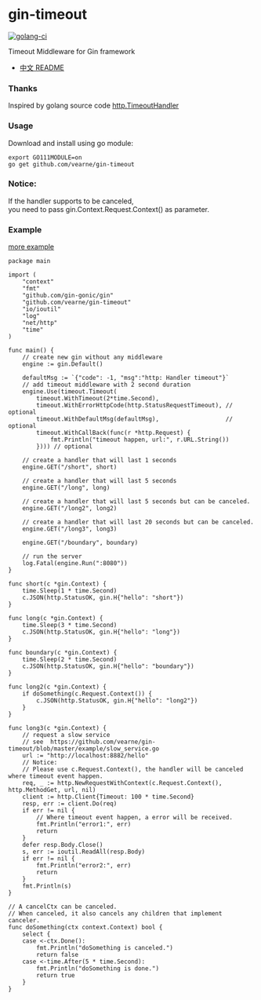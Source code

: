 # gin-timeout
[![golang-ci](https://github.com/vearne/gin-timeout/actions/workflows/golang-ci.yml/badge.svg)](https://github.com/vearne/gin-timeout/actions/workflows/golang-ci.yml)

Timeout Middleware for Gin framework


* [中文 README](https://github.com/vearne/gin-timeout/blob/master/README_zh.md)

### Thanks
Inspired by golang source code [http.TimeoutHandler](https://github.com/golang/go/blob/5f3dabbb79fb3dc8eea9a5050557e9241793dce3/src/net/http/server.go#L3255)

### Usage
Download and install using go module:
```
export GO111MODULE=on
go get github.com/vearne/gin-timeout
```

### Notice:
If the handler supports to be canceled,     
you need to pass gin.Context.Request.Context() as parameter.

### Example
[more example](https://github.com/vearne/gin-timeout/tree/master/example)
```
package main

import (
	"context"
	"fmt"
	"github.com/gin-gonic/gin"
	"github.com/vearne/gin-timeout"
	"io/ioutil"
	"log"
	"net/http"
	"time"
)

func main() {
	// create new gin without any middleware
	engine := gin.Default()

	defaultMsg := `{"code": -1, "msg":"http: Handler timeout"}`
	// add timeout middleware with 2 second duration
	engine.Use(timeout.Timeout(
		timeout.WithTimeout(2*time.Second),
		timeout.WithErrorHttpCode(http.StatusRequestTimeout), // optional
		timeout.WithDefaultMsg(defaultMsg),                   // optional
		timeout.WithCallBack(func(r *http.Request) {
			fmt.Println("timeout happen, url:", r.URL.String())
		}))) // optional

	// create a handler that will last 1 seconds
	engine.GET("/short", short)

	// create a handler that will last 5 seconds
	engine.GET("/long", long)

	// create a handler that will last 5 seconds but can be canceled.
	engine.GET("/long2", long2)

	// create a handler that will last 20 seconds but can be canceled.
	engine.GET("/long3", long3)

	engine.GET("/boundary", boundary)

	// run the server
	log.Fatal(engine.Run(":8080"))
}

func short(c *gin.Context) {
	time.Sleep(1 * time.Second)
	c.JSON(http.StatusOK, gin.H{"hello": "short"})
}

func long(c *gin.Context) {
	time.Sleep(3 * time.Second)
	c.JSON(http.StatusOK, gin.H{"hello": "long"})
}

func boundary(c *gin.Context) {
	time.Sleep(2 * time.Second)
	c.JSON(http.StatusOK, gin.H{"hello": "boundary"})
}

func long2(c *gin.Context) {
	if doSomething(c.Request.Context()) {
		c.JSON(http.StatusOK, gin.H{"hello": "long2"})
	}
}

func long3(c *gin.Context) {
	// request a slow service
	// see  https://github.com/vearne/gin-timeout/blob/master/example/slow_service.go
	url := "http://localhost:8882/hello"
	// Notice:
	// Please use c.Request.Context(), the handler will be canceled where timeout event happen.
	req, _ := http.NewRequestWithContext(c.Request.Context(), http.MethodGet, url, nil)
	client := http.Client{Timeout: 100 * time.Second}
	resp, err := client.Do(req)
	if err != nil {
		// Where timeout event happen, a error will be received.
		fmt.Println("error1:", err)
		return
	}
	defer resp.Body.Close()
	s, err := ioutil.ReadAll(resp.Body)
	if err != nil {
		fmt.Println("error2:", err)
		return
	}
	fmt.Println(s)
}

// A cancelCtx can be canceled.
// When canceled, it also cancels any children that implement canceler.
func doSomething(ctx context.Context) bool {
	select {
	case <-ctx.Done():
		fmt.Println("doSomething is canceled.")
		return false
	case <-time.After(5 * time.Second):
		fmt.Println("doSomething is done.")
		return true
	}
}
```



